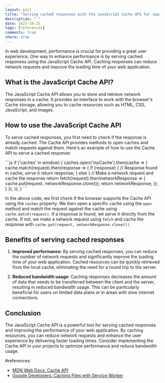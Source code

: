 ```yaml
---
layout: post
title: "Serving cached responses with the JavaScript Cache API for improved performance"
description: " "
date: 2023-10-23
tags: [references]
comments: true
share: true
---
```


In web development, performance is crucial for providing a great user experience. One way to enhance performance is by serving cached responses using the JavaScript Cache API. Caching responses can reduce network requests and improve the loading time of your web application.

## What is the JavaScript Cache API?

The JavaScript Cache API allows you to store and retrieve network responses in a cache. It provides an interface to work with the browser's Cache storage, allowing you to cache resources such as HTML, CSS, JavaScript, and images.

## How to use the JavaScript Cache API

To serve cached responses, you first need to check if the response is already cached. The Cache API provides methods to open caches and match requests against them. Here's an example of how to use the Cache API to serve a cached response:

\```js
if ('caches' in window) {
  caches.open('myCache').then(cache => {
    cache.match(request).then(response => {
      if (response) {
        // Response found in cache, serve it
        return response;
      } else {
        // Make a network request and cache the response
        return fetch(request).then(networkResponse => {
          cache.put(request, networkResponse.clone());
          return networkResponse;
        });
      }
    });
  });
}
\```

In the above code, we first check if the browser supports the Cache API using the `caches` property. We then open a specific cache using the `open` method and match the request against the cache using `cache.match(request)`. If a response is found, we serve it directly from the cache. If not, we make a network request using `fetch` and cache the response with `cache.put(request, networkResponse.clone())`.

## Benefits of serving cached responses

1. **Improved performance**: By serving cached responses, you can reduce the number of network requests and significantly improve the loading time of your web application. Cached resources can be quickly retrieved from the local cache, eliminating the need for a round trip to the server.

2. **Reduced bandwidth usage**: Caching responses decreases the amount of data that needs to be transferred between the client and the server, resulting in reduced bandwidth usage. This can be particularly beneficial for users on limited data plans or in areas with slow internet connections.

## Conclusion

The JavaScript Cache API is a powerful tool for serving cached responses and improving the performance of your web application. By caching resources, you can reduce network requests and enhance the user experience by delivering faster loading times. Consider implementing the Cache API in your projects to optimize performance and reduce bandwidth usage.

#references:  
- [MDN Web Docs: Cache API](https://developer.mozilla.org/en-US/docs/Web/API/Cache)
- [Google Developers: Caching Files with Service Worker](https://developers.google.com/web/ilt/pwa/caching-files-with-service-worker)